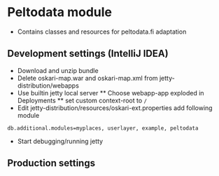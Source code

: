 # Peltodata module

* Contains classes and resources for peltodata.fi adaptation

## Development settings (IntelliJ IDEA)

* Download and unzip bundle
* Delete oskari-map.war and oskari-map.xml from jetty-distribution/webapps
* Use builtin jetty local server
** Choose webapp-app exploded in Deployments
** set custom context-root to `/`
* Edit jetty-distribution/resources/oskari-ext.properties add following module
````
db.additional.modules=myplaces, userlayer, example, peltodata
````
* Start debugging/running jetty

## Production settings
